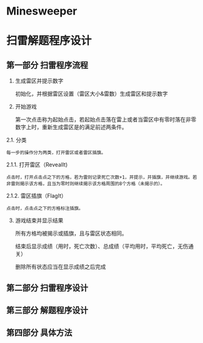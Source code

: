 # Minesweeper

# 扫雷解题程序设计

## 第一部分 扫雷程序流程

1. 生成雷区并提示数字

	初始化，并根据雷区设置（雷区大小&雷数）生成雷区和提示数字
	
2. 开始游戏

	第一次点击称为起始点击，若起始点击落在雷上或者当雷区中有零时落在非零数字上时，重新生成雷区是的满足前述两条件。
	
2.1. 分类

	每一步的操作分为两类，打开雷区或者雷区插旗。
	
2.1.1. 打开雷区（RevealIt)

	点击时，打开点击点之下的方格，若为雷则记录死亡次数+1，并提示，并插旗，并继续游戏。若非雷则揭示该方格，且当为零时则继续揭示该方格周围的8个方格（未揭示的）。
	
2.1.2. 雷区插旗（FlagIt）

	点击时，点击点之下的方格标注插旗。
	
3. 游戏结束并显示结果

	所有方格均被揭示或插旗，且与雷区状态相同。
	
	结束后显示成绩（用时，死亡次数）、总成绩（平均用时，平均死亡，无伤通关）
	
	删除所有状态应当在显示成绩之后完成
  
## 第二部分 扫雷程序设计

## 第三部分 解题程序设计

## 第四部分 具体方法
